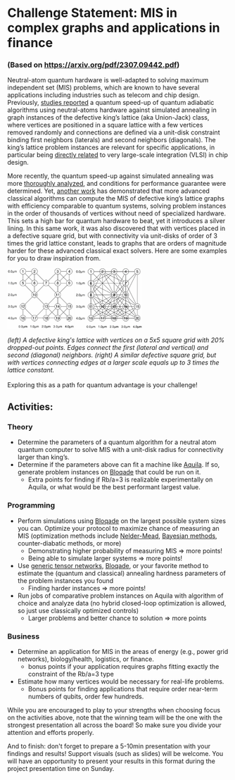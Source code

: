 # Challenge Statement: MIS in complex graphs and applications in finance
### (Based on https://arxiv.org/pdf/2307.09442.pdf)

Neutral-atom quantum hardware is well-adapted to solving maximum independent set (MIS) problems, which are known to have several applications including industries such as telecom and chip design. Previously, [studies reported](https://arxiv.org/pdf/2202.09372.pdf) a quantum speed-up of quantum adiabatic algorithms using neutral-atoms hardware against simulated annealing in graph instances of the defective king’s lattice (aka Union-Jack) class, where vertices are positioned in a square lattice with a few vertices removed randomly and connections are defined via a unit-disk constraint binding first neighbors (laterals) and second neighbors (diagonals). The king’s lattice problem instances are relevant for specific applications, in particular being [directly related](https://www.cs.du.edu/~snarayan/sada/research/docs/p130-hochbaum.pdf) to very large-scale integration (VLSI) in chip design.

More recently, the quantum speed-up against simulated annealing was more [thoroughly analyzed](https://arxiv.org/pdf/2306.13123.pdf), and conditions for performance guarantee were determined. Yet, [another work](https://arxiv.org/pdf/2307.09442.pdf) has demonstrated that more advanced classical algorithms can compute the MIS of defective king’s lattice graphs with efficiency comparable to quantum systems, solving problem instances in the order of thousands of vertices without need of specialized hardware. This sets a high bar for quantum hardware to beat, yet it introduces a silver lining. In this same work, it was also discovered that with vertices placed in a defective square grid, but with connectivity via unit-disks of order of 3 times the grid lattice constant, leads to graphs that are orders of magnitude harder for these advanced classical exact solvers. Here are some examples for you to draw inspiration from.

<p float="middle">
  <img src="/assets/Rba_sqrt2.png" width="30%" />
  <img src="/assets/Rba_3.png" width="30%" /> 
</p>
<em> (left) A defective king's lattice with vertices on a 5x5 square grid with 20% dropped-out points. Edges connect the first (lateral and vertical) and second (diagonal) neighbors. (right) A similar defective square grid, but with vertices connecting edges at a larger scale equals up to 3 times the lattice constant. </em>
</br>
</br>
Exploring this as a path for quantum advantage is your challenge!

## Activities:

### Theory
*	Determine the parameters of a quantum algorithm for a neutral atom quantum computer to solve MIS with a unit-disk radius for connectivity larger than king’s.
*	Determine if the parameters above can fit a machine like [Aquila](https://www.quera.com/aquila). If so, generate problem instances on [Bloqade](https://queracomputing.github.io/Bloqade.jl/dev/) that could be run on it.
    +	Extra points for finding if Rb/a=3 is realizable experimentally on Aquila, or what would be the best performant largest value.

### Programming
* Perform simulations using [Bloqade](https://queracomputing.github.io/Bloqade.jl/dev/) on the largest possible system sizes you can. Optimize your protocol to maximize chance of measuring an MIS (optimization methods include [Nelder-Mead](https://queracomputing.github.io/Bloqade.jl/dev/tutorials/5.MIS/main/), [Bayesian methods](https://arxiv.org/pdf/2305.13365.pdf), counter-diabatic methods, or more)
    + Demonstrating higher probability of measuring MIS => more points!
    + Being able to simulate larger systems => more points!
*	Use [generic tensor networks](https://github.com/QuEraComputing/GenericTensorNetworks.jl), [Bloqade](https://queracomputing.github.io/Bloqade.jl/dev/), or your favorite method to estimate the (quantum and classical) annealing hardness parameters of the problem instances you found
    + Finding harder instances => more points!
*   Run jobs of comparative problem instances on Aquila with algorithm of choice and analyze data (no hybrid closed-loop optimization is allowed, so just use classically optimized controls)
    + Larger problems and better chance to solution => more points

### Business
*   Determine an application for MIS in the areas of energy (e.g., power grid networks), biology/health, logistics, or finance.
    + bonus points if your application requires graphs fitting exactly the constraint of the Rb/a=3 type
*   Estimate how many vertices would be necessary for real-life problems. 
    + Bonus points for finding applications that require order near-term numbers of qubits, order few hundreds.

While you are encouraged to play to your strengths when choosing focus on the activities above, note that the winning team will be the one with the strongest presentation all across the board! So make sure you divide your attention and efforts properly.

And to finish: don't forget to prepare a 5-10min presentation with your findings and results! Support visuals (such as slides) will be welcome. You will have an opportunity to present your results in this format during the project presentation time on Sunday.

